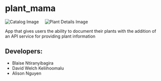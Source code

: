 # plant_mama
<!DOCTYPE html>
<html>
<head>
<style>
  .image-container {
    display: flex;
    gap: 20px; /* Adjust the gap between images */
  }

  .image-container img {
    max-width: 50%; /* Adjust the maximum width of the images */
    height: auto;
  }
</style>
</head>
<body>

<div class="image-container">
  <img src="https://github.com/Davidwk123/CPSC-4250-PlantMama/assets/74224822/376a9b2f-a6c3-48f6-97a4-c9616bd3368d" alt="Catalog Image">
  <img src="https://github.com/Davidwk123/CPSC-4250-PlantMama/assets/74224822/18a67166-7f0b-4f06-be35-b8cb3a0267e7" alt="Plant Details Image">
</div>

</body>
</html>

App that gives users the ability to document their plants with the addition of an API service for providing plant information

## Developers:
- Blaise Ntiranyibagira
- David Welch Keliihoomalu
- Alison Nguyen 

